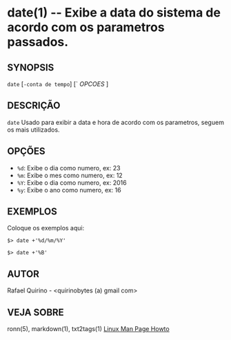 date(1) -- Exibe a data do sistema de acordo com os parametros passados.
===============================================


SYNOPSIS
--------

`date` [`-conta de tempo`] [` *OPCOES* ]

DESCRIÇÃO
---------

`date` Usado para exibir a data e hora de acordo com os parametros, seguem os mais utilizados.

OPÇÕES
------

* `%d`:
	Exibe o dia como numero, ex: 23
* `%m`:
	Exibe o mes como numero, ex: 12
* `%Y`:
	Exibe o dia como numero, ex: 2016
* `%y`:
	Exibe o ano como numero, ex: 16



EXEMPLOS
--------

Coloque os exemplos aqui:

   `$> date +'%d/%m/%Y'`

   `$> date +'%B'`


AUTOR
-----

Rafael Quirino - <quirinobytes (a) gmail com>

VEJA SOBRE
----------

ronn(5), markdown(1), txt2tags(1) [Linux Man Page Howto](
http://www.schweikhardt.net/man_page_howto.html)
